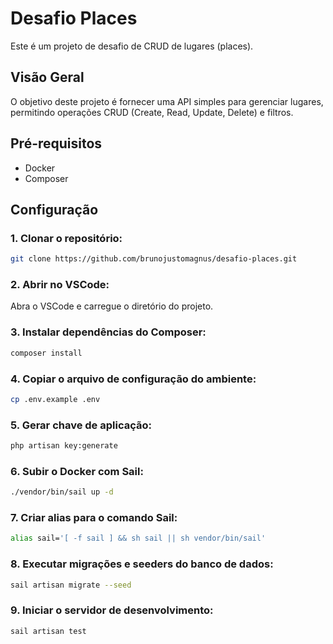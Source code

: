 # Desafio Places

Este é um projeto de desafio de CRUD de lugares (places). 

## Visão Geral

O objetivo deste projeto é fornecer uma API simples para gerenciar lugares, permitindo operações CRUD (Create, Read, Update, Delete) e filtros.

## Pré-requisitos

- Docker
- Composer

## Configuração

### 1. Clonar o repositório:

```bash
git clone https://github.com/brunojustomagnus/desafio-places.git
```

### 2. Abrir no VSCode:

Abra o VSCode e carregue o diretório do projeto.

### 3. Instalar dependências do Composer:

```bash
composer install
```

### 4. Copiar o arquivo de configuração do ambiente:

```bash
cp .env.example .env
```

### 5. Gerar chave de aplicação:

```bash
php artisan key:generate
```

### 6. Subir o Docker com Sail:

```bash
./vendor/bin/sail up -d
```

### 7. Criar alias para o comando Sail:

```bash
alias sail='[ -f sail ] && sh sail || sh vendor/bin/sail'
```

### 8. Executar migrações e seeders do banco de dados:

```bash
sail artisan migrate --seed
```

### 9. Iniciar o servidor de desenvolvimento:

```bash
sail artisan test
```
